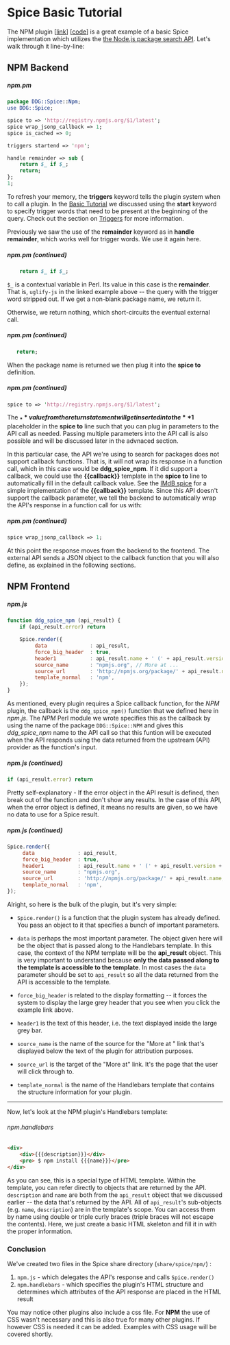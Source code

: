 # Spice Basic Tutorial

The NPM plugin [[link](https://duckduckgo.com/?q=npm+uglify-js)] [[code](https://github.com/duckduckgo/zeroclickinfo-spice/tree/master/share/spice/npm)] is a great example of a basic Spice implementation which utilizes the [the Node.js package search API](http://registry.npmjs.org/uglify-js/latest). Let's walk through it line-by-line:

## NPM Backend

##### npm.pm

```perl
package DDG::Spice::Npm;
use DDG::Spice;

spice to => 'http://registry.npmjs.org/$1/latest';
spice wrap_jsonp_callback => 1;
spice is_cached => 0;

triggers startend => 'npm';

handle remainder => sub {
    return $_ if $_;
    return;
};
1;
```

To refresh your memory, the **triggers** keyword tells the plugin system when to call a plugin. In the [Basic Tutorial](#basic-tutorial) we discussed using the **start** keyword to specify trigger words that need to be present at the beginning of the query. Check out the section on [Triggers](general.md#triggers) for more information.

Previously we saw the use of the **remainder** keyword as in **handle remainder**, which works well for trigger words. We use it again here.

##### npm.pm (continued)

```perl
    return $_ if $_;
```

`$_` is a contextual variable in Perl. Its value in this case is the **remainder**. That is, `uglify-js` in the linked example above -- the query with the trigger word stripped out. If we get a non-blank package name, we return it.

Otherwise, we return nothing, which short-circuits the eventual external call.

##### npm.pm (continued)

```perl
   return;
```

When the package name is returned we then plug it into the **spice to** definition.

##### npm.pm (continued)

```perl
spice to => 'http://registry.npmjs.org/$1/latest';
```

The **$_** value from the return statement will get inserted into the **$1** placeholder in the **spice to** line such that you can plug in parameters to the API call as needed. Passing multiple parameters into the API call is also possible and will be discussed later in the advnaced section.

In this particular case, the API we're using to search for packages does not support callback functions. That is, it will not wrap its response in a function call, which in this case would be **ddg_spice_npm**. If it did support a callback, we could use the **{{callback}}** template in the **spice to** line to automatically fill in the default callback value. See the [IMdB spice](https://github.com/duckduckgo/zeroclickinfo-spice/blob/master/lib/DDG/Spice/Imdb.pm) for a simple implementation of the **{{callback}}** template. Since this API doesn't support the callback parameter, we tell the backend to automatically wrap the API's response in a function call for us with:

##### npm.pm (continued)

```perl
spice wrap_jsonp_callback => 1;
```

At this point the response moves from the backend to the frontend. The external API sends a JSON object to the callback function that you will also define, as explained in the following sections.

## NPM Frontend

##### npm.js

```javascript
function ddg_spice_npm (api_result) {
    if (api_result.error) return

    Spice.render({
         data              : api_result,
         force_big_header  : true,
         header1           : api_result.name + ' (' + api_result.version + ')',
         source_name       : "npmjs.org", // More at ...
         source_url        : 'http://npmjs.org/package/' + api_result.name,
         template_normal   : 'npm',
    });
}
```

As mentioned, every plugin requires a Spice callback function, for the *NPM* plugin, the callback is the `ddg_spice_npm()` function that we defined here in *npm.js*. The *NPM* Perl module we wrote specifies this as the callback by using the name of the package `DDG::Spice::NPM` and gives this *ddg_spice_npm* name to the API call so that this funtion will be executed when the API responds using the data returned from the upstream (API) provider as the function's input.

##### npm.js (continued)

```javascript
if (api_result.error) return
```
Pretty self-explanatory - If the error object in the API result is defined, then break out of the function and don't show any results. In the case of this API, when the error object is defined, it means no results are given, so we have no data to use for a Spice result. 

##### npm.js (continued)

```javascript
Spice.render({
     data              : api_result,
     force_big_header  : true,
     header1           : api_result.name + ' (' + api_result.version + ')',
     source_name       : "npmjs.org",
     source_url        : 'http://npmjs.org/package/' + api_result.name,
     template_normal   : 'npm',
});
```

Alright, so here is the bulk of the plugin, but it's very simple:

- `Spice.render()` is a function that the plugin system has already defined. You pass an object to it that specifies a bunch of important parameters. 

- `data` is perhaps the most important parameter. The object given here will be the object that is passed along to the Handlebars template. In this case, the context of the NPM template will be the **api_result** object. This is very important to understand because **only the data passed along to the template is accessible to the template**. In most cases the `data` parameter should be set to 
`api_result` so all the data returned from the API is accessible to the template. 

- `force_big_header` is related to the display formatting -- it forces the system to display the large grey header that you see when you click the example link above. 

- `header1` is the text of this header, i.e. the text displayed inside the large grey bar. 

- `source_name` is the name of the source for the "More at <source>" link that's displayed below the text of the plugin for attribution purposes. 

- `source_url` is the target of the "More at" link. It's the page that the user will click through to. 

- `template_normal` is the name of the Handlebars template that contains the structure information for your plugin.

----

Now, let's look at the NPM plugin's Handlebars template:

###### npm.handlebars

```html
<div>
    <div>{{{description}}}</div>
    <pre> $ npm install {{{name}}}</pre>
</div>
```

As you can see, this is a special type of HTML template. Within the template, you can refer directly to objects that are returned by the API. `description` and `name` are both from the `api_result` object that we discussed earlier -- the data that's returned by the API. All of `api_result`'s sub-objects (e.g. `name`, `description`) are in the template's scope. You can access them by name using double or triple curly braces (triple braces will not escape the contents). Here, we just create a basic HTML skeleton and fill it in with the proper information.

### Conclusion

We've created two files in the Spice share directory (`share/spice/npm/`) :

1. `npm.js` - which delegates the API's response and calls `Spice.render()`
2. `npm.handlebars` - which specifies the plugin's HTML structure and determines which attributes of the API response are placed in the HTML result

You may notice other plugins also include a css file. For **NPM** the use of CSS wasn't necessary and this is also true for many other plugins. If however CSS is needed it can be added. Examples with CSS usage will be covered shortly.
